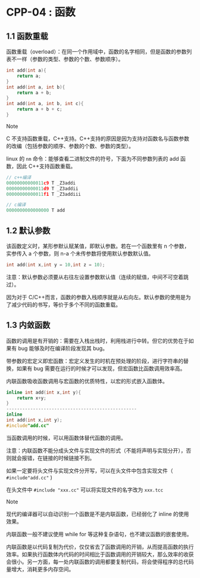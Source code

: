 # CPP-04 : 函数

## 1.1 函数重载

函数重载（overload）：在同一个作用域中，函数的名字相同，但是函数的参数列表不一样（参数的类型、参数的个数、参数顺序）。

```c++
int add(int a){
    return a;
}
int add(int a, int b){
    return a + b;
}
int add(int a, int b, int c){
    return a + b + c;
}
```

> [!NOTE]
>
> C 不支持函数重载，C++支持。C++支持的原因是因为支持对函数名与函数参数的改编（包括参数的顺序、参数的个数、参数的类型）。

linux 的 `nm` 命令：能够查看二进制文件的符号，下面为不同参数列表的 add 函数，因此 C++支持函数重载。

```c++
// c++编译
00000000000011c9 T _Z3addi
00000000000011d9 T _Z3addii
00000000000011f1 T _Z3addiii

// c编译
0000000000000000 T add
```


## 1.2 默认参数

该函数定义时，某形参默认赋某值，即默认参数。若在一个函数里有 n 个参数，实参传入 a 个参数，则 n-a 个未传参数将使用默认参数默认值。

```c++
int add(int x,int y = 10,int z = 10);
```

注意：默认参数必须要从右往左设置参数默认值（连续的赋值，中间不可空着跳过）。

因为对于 C/C++而言，函数的参数入栈顺序就是从右向左。默认参数的使用是为了减少代码的书写，等价于多个不同的函数重载。



## 1.3 内敛函数

函数的调用是有开销的：需要在入栈出栈时，利用栈进行中转。但它的优势在于如果有 bug 能够及时在编译阶段发现其 bug。

带参数的宏定义即宏函数：宏定义发生的时机在预处理的阶段，进行字符串的替换，如果有 bug 需要在运行的时候才可以发现，但宏函数比函数调用效率高。

内联函数吸收函数调用与宏函数的优质特性，以宏的形式嵌入函数体。

```c++
inline int add(int x,int y){
    return x+y;
}
-------------------------------------------------
inline
int add(int x,int y);
#include"add.cc"
```

当函数调用的时候，可以用函数体替代函数的调用。

注意：内联函数不能分成头文件与实现文件的形式（不能将声明与实现分开），否则就会报错，在链接的时候链接不到。

如果一定要将头文件与实现文件分开写，可以在头文件中包含实现文件（ `#include"add.cc"` )

在头文件中 `#include "xxx.cc"` 可以将实现文件的名字改为 `xxx.tcc` 

> [!NOTE]
>
> 现代的编译器可以自动识别一个函数是不是内联函数，已经弱化了 inline 的使用效果。
>
> 内联函数一般不建议使用 while for 等这种复杂语句，也不建议函数的嵌套使用。
>
> 内联函数是以代码复制为代价，仅仅省去了函数调用的开销，从而提高函数的执行效率。如果执行函数体内代码的时间相比于函数调用的开销较大，那么效率的收获会很小。另一方面，每一处内联函数的调用都要复制代码，将会使得程序的总代码量增大，消耗更多内存空间。

